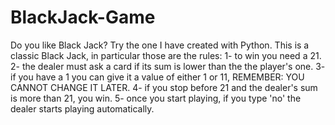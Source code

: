 # BlackJack-Game
Do you like Black Jack? Try the one I have created with Python. 
This is a classic Black Jack, in particular those are the rules:
1- to win you need a 21.
2- the dealer must ask a card if its sum is lower than the the player's one.
3- if you have a 1 you can give it a value of either 1 or 11, REMEMBER: YOU CANNOT CHANGE IT LATER.
4- if you stop before 21 and the dealer's sum is more than 21, you win. 
5- once you start playing, if you type 'no' the dealer starts playing automatically.
